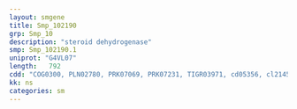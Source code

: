 ```yaml
---
layout: smgene
title: Smp_102190
grp: Smp_10
description: "steroid dehydrogenase"
smp: Smp_102190.1
uniprot: "G4VL07"
length:   792
cdd: "COG0300, PLN02780, PRK07069, PRK07231, TIGR03971, cd05356, cl21454, pfam00106"
kk: ns
categories: sm
---
```

